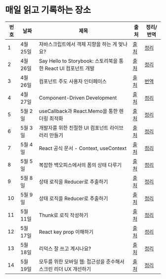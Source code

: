 # 매일 읽고 기록하는 장소

| 번호 | 날짜     | 제목                                                             | 출처                                                                         | 정리/번역                   |
| ---- | -------- | ---------------------------------------------------------------- | ---------------------------------------------------------------------------- | --------------------------- |
| 1    | 4월 25일 | 자바스크립트에서 객체 지향을 하는 게 맞나요?                     | [출처](https://yozm.wishket.com/magazine/detail/1396/)                       | [정리](./posts/220425.md)   |
| 2    | 4월 26일 | Say Hello to Storybook: 스토리북을 통한 React UI 컴포넌트 개발   | [출처](https://www.youtube.com/watch?v=jc9xKzdkYDg&t=121s)                   | [정리](./posts/220426-1.md) |
| 3    | 4월 26일 | 컴포넌트 주도 사용자 인터페이스                                  | [출처](https://www.componentdriven.org/)                                     | [번역](./posts/220426-2.md) |
| 4    | 4월 27일 | Component-Driven Development                                     | [출처](https://www.chromatic.com/blog/component-driven-development/)         | [정리](./posts/220427.md)   |
| 5    | 5월 2일  | useCallback과 React.Memo을 통한 렌더링 최적화                    | [출처](https://bit.ly/38hU5Dy)                                               | [정리](./posts/220502.md)   |
| 6    | 5월 3일  | 개발자를 위한 친절한 UI 컴포넌트 라이브러리 만들기               | [출처](https://www.youtube.com/watch?v=xQOpjychnwQ)                          | [정리](./posts/220503.md)   |
| 7    | 5월 4일  | React 공식 문서 - Context, useContext                            | [출처](https://ko.reactjs.org/docs/context.html)                             | [정리](./posts/220504.md)   |
| 8    | 5월 5일  | 복잡한 백오피스에서의 폼의 상태 다루기                           | [출처](https://www.youtube.com/watch?v=ycxqVYD2N0w&t=1696s)                  | [정리](./posts/220505.md)   |
| 9    | 5월 8일  | 상태 로직을 Reducer로 추출하기                                   | [출처](https://beta.reactjs.org/learn/extracting-state-logic-into-a-reducer) | [정리](./posts/220508.md)   |
| 10   | 5월 9일  | 상태 로직을 Reducer로 추출하기                                   | [출처](https://beta.reactjs.org/learn/scaling-up-with-reducer-and-context)   | [정리](./posts/220509.md)   |
| 11   | 5월 11일 | Thunk로 로직 작성하기                                            | [출처](https://redux.js.org/usage/writing-logic-thunks)                      | [정리](./posts/220511.md)   |
| 12   | 5월 17일 | React key prop 이해하기                                          | [출처](https://awesomezero.com/development/react-key/)                       | [정리](./posts/220517.md)   |
| 13   | 5월 18일 | 리덕스 잘 쓰고 계시나요?                                         | [출처](https://ridicorp.com/story/how-to-use-redux-in-ridi/)                 | [정리](./posts/220518.md)   |
| 14   | 5월 19일 | 모두를 위한 모바일 웹: 접근성을 준수해서 스크린 리더 UX 개선하기 | [출처](https://youtu.be/tKj3xsXy9KM)                                         | [정리](./posts/220519.md)   |
